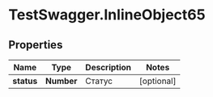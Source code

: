 # TestSwagger.InlineObject65

## Properties

Name | Type | Description | Notes
------------ | ------------- | ------------- | -------------
**status** | **Number** | Статус | [optional] 


